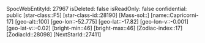 ﻿---
location: [-17.82,-52.775,100]
type: Station
tags:
- astro/Star

---
SpocWebEntityId: 27967
isDeleted: false
isReadOnly: false
confidential: public
[star-class::F5]
[star-class-id::28190]
[Mass-sol::]
[name::Capricorni-17]
[geo-alt::100]
[geo-lon::-52.775]
[geo-lat::-17.82]
[geo-lon-v::-0.001]
[geo-lat-v::-0.02]
[bright-min::46]
[bright-max::46]
[Zodiac-index::17]
[ZodiacId::28098]
[NextStarId::27411]

